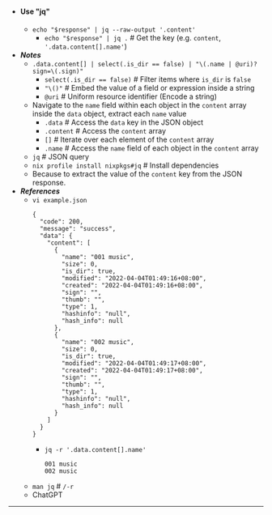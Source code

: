 - #### Use "jq"
    - `echo "$response" | jq --raw-output '.content'`
        - `echo "$response" | jq .` # Get the key (e.g. `content`, `'.data.content[].name'`)
- ***Notes***
    - `.data.content[] | select(.is_dir == false) | "\(.name | @uri)?sign=\(.sign)"`
        - `select(.is_dir == false)` # Filter items where `is_dir` is `false`
        - `"\()"` # Embed the value of a field or expression inside a string
        - `@uri` # Uniform resource identifier (Encode a string)
    - Navigate to the `name` field within each object in the `content` array inside the `data` object, extract each `name` value
        - `.data` # Access the `data` key in the JSON object
        - `.content` # Access the `content` array
        - `[]` # Iterate over each element of the `content` array
        - `.name` # Access the `name` field of each object in the `content` array
    - `jq` # JSON query
    - `nix profile install nixpkgs#jq` # Install dependencies
    - Because to extract the value of the `content` key from the JSON response.
- ***References***
    - `vi example.json`
      ```
      {
        "code": 200,
        "message": "success",
        "data": {
          "content": [
            {
              "name": "001 music",
              "size": 0,
              "is_dir": true,
              "modified": "2022-04-04T01:49:16+08:00",
              "created": "2022-04-04T01:49:16+08:00",
              "sign": "",
              "thumb": "",
              "type": 1,
              "hashinfo": "null",
              "hash_info": null
            },
            {
              "name": "002 music",
              "size": 0,
              "is_dir": true,
              "modified": "2022-04-04T01:49:17+08:00",
              "created": "2022-04-04T01:49:17+08:00",
              "sign": "",
              "thumb": "",
              "type": 1,
              "hashinfo": "null",
              "hash_info": null
            }
          ]
        }
      }
      ```
        - `jq -r '.data.content[].name'`
          ```
          001 music
          002 music
          ```
    - `man jq` # `/-r`
    - ChatGPT
- ---
